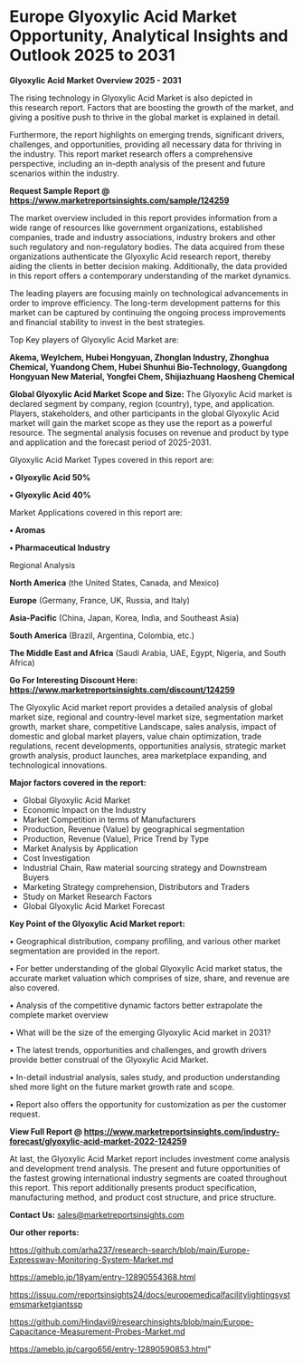 # Europe Glyoxylic Acid Market Opportunity, Analytical Insights and Outlook 2025 to 2031

<Strong> Glyoxylic Acid Market Overview 2025 - 2031</strong>

The rising technology in Glyoxylic Acid Market is also depicted in this research report. Factors that are boosting the growth of the market, and giving a positive push to thrive in the global market is explained in detail.

Furthermore, the report highlights on emerging trends, significant drivers, challenges, and opportunities, providing all necessary data for thriving in the industry. This report market research offers a comprehensive perspective, including an in-depth analysis of the present and future scenarios within the industry.

<strong>Request Sample Report @ <a href=https://www.marketreportsinsights.com/sample/124259>https://www.marketreportsinsights.com/sample/124259</a></strong>

The market overview included in this report provides information from a wide range of resources like government organizations, established companies, trade and industry associations, industry brokers and other such regulatory and non-regulatory bodies. The data acquired from these organizations authenticate the Glyoxylic Acid research report, thereby aiding the clients in better decision making. Additionally, the data provided in this report offers a contemporary understanding of the market dynamics.

The leading players are focusing mainly on technological advancements in order to improve efficiency. The long-term development patterns for this market can be captured by continuing the ongoing process improvements and financial stability to invest in the best strategies.

Top Key players of Glyoxylic Acid Market are:

<strong>Akema, Weylchem, Hubei Hongyuan, Zhonglan Industry, Zhonghua Chemical, Yuandong Chem, Hubei Shunhui Bio-Technology, Guangdong Hongyuan New Material, Yongfei Chem, Shijiazhuang Haosheng Chemical</strong>

<strong><b>Global Glyoxylic Acid Market Scope and Size:</b></strong>
The Glyoxylic Acid market is declared segment by company, region (country), type, and application. Players, stakeholders, and other participants in the global Glyoxylic Acid market will gain the market scope as they use the report as a powerful resource. The segmental analysis focuses on revenue and product by type and application and the forecast period of 2025-2031.

Glyoxylic Acid Market Types covered in this report are:

<strong>• Glyoxylic Acid 50%

• Glyoxylic Acid 40%</strong>

Market Applications covered in this report are:

<strong>• Aromas

• Pharmaceutical Industry</strong> 

Regional Analysis

<strong>North America</strong> (the United States, Canada, and Mexico)

<strong>Europe</strong> (Germany, France, UK, Russia, and Italy)

<strong>Asia-Pacific</strong> (China, Japan, Korea, India, and Southeast Asia)

<strong>South America</strong> (Brazil, Argentina, Colombia, etc.)

<strong>The Middle East and Africa</strong> (Saudi Arabia, UAE, Egypt, Nigeria, and South Africa)

<strong>Go For Interesting Discount Here: <a href=https://www.marketreportsinsights.com/discount/124259>https://www.marketreportsinsights.com/discount/124259</a></strong>

The Glyoxylic Acid market report provides a detailed analysis of global market size, regional and country-level market size, segmentation market growth, market share, competitive Landscape, sales analysis, impact of domestic and global market players, value chain optimization, trade regulations, recent developments, opportunities analysis, strategic market growth analysis, product launches, area marketplace expanding, and technological innovations.

<strong><b>Major factors covered in the report:</b></strong>
<ul>
  <li>Global Glyoxylic Acid Market </li>
  <li>Economic Impact on the Industry</li>
  <li>Market Competition in terms of Manufacturers</li>
  <li>Production, Revenue (Value) by geographical segmentation</li>
  <li>Production, Revenue (Value), Price Trend by Type</li>
  <li>Market Analysis by Application</li>
  <li>Cost Investigation</li>
  <li>Industrial Chain, Raw material sourcing strategy and Downstream Buyers</li>
  <li>Marketing Strategy comprehension, Distributors and Traders</li>
  <li>Study on Market Research Factors</li>
  <li>Global Glyoxylic Acid Market Forecast</li>
</ul>

<strong><b>Key Point of the Glyoxylic Acid Market report:</b></strong>

• Geographical distribution, company profiling, and various other market segmentation are provided in the report.

• For better understanding of the global Glyoxylic Acid market status, the accurate market valuation which comprises of size, share, and revenue are also covered.

• Analysis of the competitive dynamic factors better extrapolate the complete market overview

• What will be the size of the emerging Glyoxylic Acid market in 2031?

• The latest trends, opportunities and challenges, and growth drivers provide better construal of the Glyoxylic Acid Market.

• In-detail industrial analysis, sales study, and production understanding shed more light on the future market growth rate and scope.

• Report also offers the opportunity for customization as per the customer request.

<strong><b>View Full Report @ <a href=https://www.marketreportsinsights.com/industry-forecast/glyoxylic-acid-market-2022-124259>https://www.marketreportsinsights.com/industry-forecast/glyoxylic-acid-market-2022-124259</a></b></strong>


At last, the Glyoxylic Acid Market report includes investment come analysis and development trend analysis. The present and future opportunities of the fastest growing international industry segments are coated throughout this report. This report additionally presents product specification, manufacturing method, and product cost structure, and price structure.

<strong>Contact Us:</strong>
sales@marketreportsinsights.com

<strong>Our other reports:</strong>

<a href=https://github.com/arha237/research-search/blob/main/Europe-Expressway-Monitoring-System-Market.md>https://github.com/arha237/research-search/blob/main/Europe-Expressway-Monitoring-System-Market.md</a>

<a href=https://ameblo.jp/18yam/entry-12890554368.html>https://ameblo.jp/18yam/entry-12890554368.html</a>

<a href=https://issuu.com/reportsinsights24/docs/europemedicalfacilitylightingsystemsmarketgiantssp>https://issuu.com/reportsinsights24/docs/europemedicalfacilitylightingsystemsmarketgiantssp</a>

<a href=https://github.com/Hindavii9/researchinsights/blob/main/Europe-Capacitance-Measurement-Probes-Market.md>https://github.com/Hindavii9/researchinsights/blob/main/Europe-Capacitance-Measurement-Probes-Market.md</a>

<a href=https://ameblo.jp/cargo656/entry-12890590853.html>https://ameblo.jp/cargo656/entry-12890590853.html</a>"
